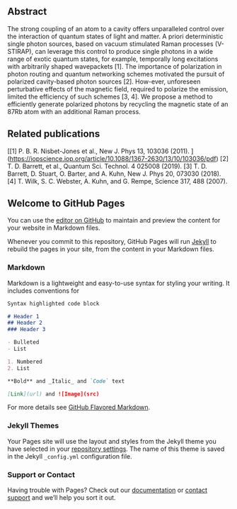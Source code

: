## Abstract

The strong coupling of an atom to a cavity offers unparalleled control over the interaction of quantum states of light and matter. A priori deterministic single photon sources, based on vacuum stimulated Raman processes (V-STIRAP), can leverage this control to produce single photons in a wide range of exotic quantum states, for example, temporally long excitations with arbitrarily shaped wavepackets [1]. The importance of polarization in photon routing and quantum networking schemes motivated the pursuit of polarized cavity-based photon sources [2]. How-ever, unforeseen perturbative effects of the magnetic field, required to polarize the emission, limited the efficiency of such schemes [3, 4]. We propose a method to efficiently generate polarized photons by recycling the magnetic state of an 87Rb atom with an additional Raman process. 

## Related publications

[[1] P. B. R. Nisbet-Jones et al., New J. Phys 13, 103036 (2011). ] (https://iopscience.iop.org/article/10.1088/1367-2630/13/10/103036/pdf)
[2] T. D. Barrett, et al., Quantum Sci. Technol. 4 025008 (2019). 
[3] T. D. Barrett, D. Stuart, O. Barter, and A. Kuhn, New J. Phys 20, 073030 (2018). 
[4] T. Wilk, S. C. Webster, A. Kuhn, and G. Rempe, Science 317, 488 (2007). 

## Welcome to GitHub Pages

You can use the [editor on GitHub](https://github.com/JuanRAlvarez/ReferenceList_SiegmanPoster/edit/master/index.md) to maintain and preview the content for your website in Markdown files.

Whenever you commit to this repository, GitHub Pages will run [Jekyll](https://jekyllrb.com/) to rebuild the pages in your site, from the content in your Markdown files.

### Markdown

Markdown is a lightweight and easy-to-use syntax for styling your writing. It includes conventions for

```markdown
Syntax highlighted code block

# Header 1
## Header 2
### Header 3

- Bulleted
- List

1. Numbered
2. List

**Bold** and _Italic_ and `Code` text

[Link](url) and ![Image](src)
```

For more details see [GitHub Flavored Markdown](https://guides.github.com/features/mastering-markdown/).

### Jekyll Themes

Your Pages site will use the layout and styles from the Jekyll theme you have selected in your [repository settings](https://github.com/JuanRAlvarez/ReferenceList_SiegmanPoster/settings). The name of this theme is saved in the Jekyll `_config.yml` configuration file.

### Support or Contact

Having trouble with Pages? Check out our [documentation](https://help.github.com/categories/github-pages-basics/) or [contact support](https://github.com/contact) and we’ll help you sort it out.
